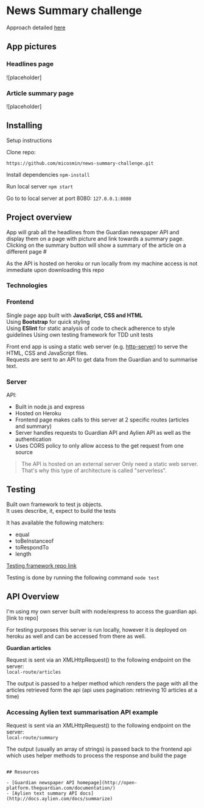 # News Summary challenge

Approach detailed [here](https://github.com/micosmin/news-summary-challenge/blob/master/APPROACH.md)

## App pictures

### Headlines page

![placeholder]

### Article summary page

![placeholder]

## Installing

Setup instructions

Clone repo:

`https://github.com/micosmin/news-summary-challenge.git`

Install dependencies
`npm-install`

Run local server
`npm start`

Go to to local server at port 8080:
`127.0.0.1:8080`

## Project overview

App will grab all the headlines from the Guardian newspaper API and display them on a page with picture and link towards a summary page.  
Clicking on the summary button will show a summary of the article on a different page #

As the API is hosted on heroku or run locally from my machine access is not immediate upon downloading this repo

### Technologies

### Frontend

Single page app built with **JavaScript, CSS and HTML**  
Using **Bootstrap** for quick styling  
Using **ESlint** for static analysis of code to check adherence to style guidelines
Using own testing framework for TDD unit tests

Front end app is using a static web server (e.g. [http-server](https://www.npmjs.com/package/http-server)) to serve the HTML, CSS and JavaScript files.  
Requests are sent to an API to get data from the Guardian and to summarise text.

### Server

API:

- Built in node.js and express
- Hosted on Heroku
- Frontend page makes calls to this server at 2 specific routes (articles and summary)
- Server handles requests to Guardian API and Aylien API as well as the authentication
- Uses CORS policy to only allow access to the get request from one source

> The API is hosted on an external server
> Only need a static web server. That's why this type of architecture is called "serverless".

## Testing

Built own framework to test js objects.  
It uses describe, it, expect to build the tests

It has available the following matchers:

- equal
- toBeInstanceof
- toRespondTo
- length

[Testing framework repo link](https://github.com/micosmin/news-summary-challenge/blob/master/services/testing-framework.js)

Testing is done by running the following command `node test`

## API Overview

I'm using my own server built with node/express to access the guardian api.
[link to repo]

For testing purposes this server is run locally, however it is deployed on heroku as well and can be accessed from there as well.

**Guardian articles**

Request is sent via an XMLHttpRequest() to the following endpoint on the server:  
`local-route/articles`

The output is passed to a helper method which renders the page with all the articles retrieved form the api (api uses pagination: retrieving 10 articles at a time)

### Accessing Aylien text summarisation API example

Request is sent via an XMLHttpRequest() to the following endpoint on the server:  
`local-route/summary`

The output (usually an array of strings) is passed back to the frontend api which uses helper methods to process the response and build the page

```

## Resources

- [Guardian newspaper API homepage](http://open-platform.theguardian.com/documentation/)
- [Aylien text summary API docs](http://docs.aylien.com/docs/summarize)
```
